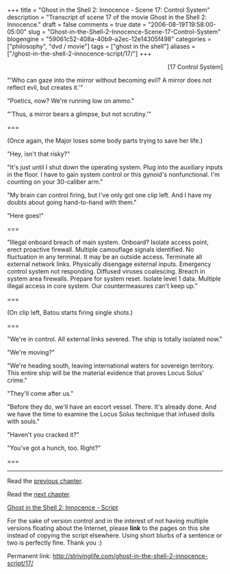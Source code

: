 +++
title = "Ghost in the Shell 2: Innocence - Scene 17: Control System"
description = "Transcript of scene 17 of the movie Ghost in the Shell 2: Innocence."
draft = false
comments = true
date = "2006-08-19T19:58:00-05:00"
slug = "Ghost-in-the-Shell-2-Innocence-Scene-17-Control-System"
blogengine = "59061c52-408a-40b9-a2ec-12e14305f498"
categories = ["philosophy", "dvd / movie"]
tags = ["ghost in the shell"]
aliases = ["/ghost-in-the-shell-2-innocence-script/17/"]
+++

<p style="text-align: right">
[17 Control System]
</p>
<p>
&quot;&#39;Who can gaze into the mirror without becoming evil? A mirror does not reflect evil, but creates it.&#39;&quot;
</p>
<p>
&quot;Poetics, now? We&#39;re running low on ammo.&quot;
</p>
<p>
&quot;&#39;Thus, a mirror bears a glimpse, but not scrutiny.&#39;&quot;
</p>
<p>
===
</p>
<!--more-->
<p>
(Once again, the Major loses some body parts trying to save her life.)<!--adsense-->
</p>
<p>
&quot;Hey, isn&#39;t that risky?&quot;
</p>
<p>
&quot;It&#39;s just until I shut down the operating system. Plug into the auxiliary inputs in the floor. I have to gain system control or this gynoid&#39;s nonfunctional. I&#39;m counting on your 30-caliber arm.&quot;
</p>
<p>
&quot;My brain can control firing, but I&#39;ve only got one clip left. And I have my doubts about going hand-to-hand with them.&quot;
</p>
<p>
&quot;Here goes!&quot;
</p>
<p>
===
</p>
<p>
&quot;Illegal onboard breach of main system. Onboard? Isolate access point, erect proactive firewall. Multiple camouflage signals identified. No fluctuation in any terminal. It may be an outside access. Terminate all external network links. Physically disengage external inputs. Emergency control system not responding. Diffused viruses coalescing. Breach in system area firewalls. Prepare for system reset. Isolate level 1 data. Multiple illegal access in core system. Our countermeasures can&#39;t keep up.&quot;
</p>
<p>
===
</p>
<p>
(On clip left, Batou starts firing single shots.)
</p>
<p>
===
</p>
<p>
&quot;We&#39;re in control. All external links severed. The ship is totally isolated now.&quot;
</p>
<p>
&quot;We&#39;re moving?&quot;
</p>
<p>
&quot;We&#39;re heading south, leaving international waters for sovereign territory. This entire ship will be the material evidence that proves Locus Solus&#39; crime.&quot;
</p>
<p>
&quot;They&#39;ll come after us.&quot;
</p>
<p>
&quot;Before they do, we&#39;ll have an escort vessel. There. It&#39;s already done. And we have the time to examine the Locus Solus technique that infused dolls with souls.&quot;
</p>
<p>
&quot;Haven&#39;t you cracked it?&quot;
</p>
<p>
&quot;You&#39;ve got a hunch, too. Right?&quot;
</p>
<p>
===
</p>
<hr />
<p>
Read the <a href="http://strivinglife.com/ghost-in-the-shell-2-innocence-script/16/">previous chapter</a>.
</p>
<p>
Read the <a href="http://strivinglife.com/ghost-in-the-shell-2-innocence-script/18/">next chapter</a>.
</p>
<p>
<a href="http://strivinglife.com/ghost-in-the-shell-2-innocence-script/">Ghost in the Shell 2: Innocence - Script</a>
</p>
<div class="tip">
<p>
For the sake of version control and in the interest of not having multiple versions floating about the Internet, please <strong>link</strong> to the pages on this site instead of copying the script elsewhere. Using short blurbs of a sentence or two is perfectly fine.  Thank you :)
</p>
<p>
Permanent link: <a href="http://strivinglife.com/ghost-in-the-shell-2-innocence-script/17/">http://strivinglife.com/ghost-in-the-shell-2-innocence-script/17/</a>
</p>
</div>

